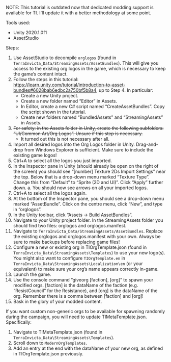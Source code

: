 NOTE: This tutorial is outdated now that dedicated modding support is available for TI. I'll update it with a better methodology at some point.

Tools used:
-	Unity 2020.1.0f1
-	AssetStudio

Steps:
1. Use AssetStudio to decompile `orglogos` (found in `TerraInvicta_Data/StreamingAssets/AssetBundles`). This will give you access to the existing org logos in the game, which is necessary to keep the game’s content intact.
2. Follow the steps in this tutorial: https://learn.unity.com/tutorial/introduction-to-asset-bundles#6028bab6edbc2a750bf5b8a4, up to Step 4. In particular:
    -	Create a new Unity project.
    -	Create a new folder named “Editor” in Assets.
    -	In Editor, create a new C# script named “CreateAssetBundles”. Copy the script shown in the tutorial.
    -	Create new folders named “BundledAssets” and “StreamingAssets” in Assets.
3. ~~For safety: in the Assets folder in Unity, create the following subfolders: 
“UI/Common Art/Org Logos”. Unsure if this step is necessary.~~
    -	It turned out this is not necessary after all.
4. Import all desired logos into the Org Logos folder in Unity. Drag-and-drop from Windows Explorer is sufficient. Make sure to include the existing game logos!
6. Ctrl+A to select all the logos you just imported.
7. In the Inspector pane in Unity (should already be open on the right of the screen) you should see “[number] Texture 2Ds Import Settings” near the top. Below that is a drop-down menu marked “Texture Type”. Change this from “Default” to “Sprite (2D and UI)”. Click “Apply” further down.
a. You should now see arrows on all your imported logos.
7. Ctrl+A to select all the logos again.
8. At the bottom of the Inspector pane, you should see a drop-down menu marked “AssetBundle”. Click on the centre menu, click “New”, and type in “orglogos”.
9. In the Unity toolbar, click “Assets -> Build AssetBundles”.
10.	Navigate to your Unity project folder. In the StreamingAssets folder you should find two files: orglogos and orglogos.manifest.
11.	Navigate to `TerraInvicta_Data/StreamingAssets/AssetBundles`. Replace the existing orglogos and orglogos.manifest with your own. Always be sure to make backups before replacing game files!
12.	Configure a new or existing org in TIOrgTemplate.json (found in `TerraInvicta_Data\StreamingAssets\Templates`) to use your new logo(s). You might also want to configure `TIOrgTemplate.en` in `TerraInvicta_Data\StreamingAssets\Localization\en` (or your equivalent) to make sure your org’s name appears correctly in-game.
13.	Launch the game.
14.	Use the console command “giveorg [faction], [org]” to spawn your modified orgs. [faction] is the dataName of the faction (e.g. “ResistCouncil” for the Resistance), and [org] is the dataName of the org. Remember there is a comma between [faction] and [org]!
15.	Bask in the glory of your modded content.

If you want custom non-generic orgs to be available for spawning randomly during the campaign, you will need to update TIMetaTemplate.json. Specifically:
1. Navigate to TIMetaTemplate.json (found in `TerraInvicta_Data\StreamingAssets\Templates`).
2. Scroll down to `ModernOrgTemplates`.
3. Add an entry at the end with the dataName of your new org, as defined in TIOrgTemplate.json previously.
